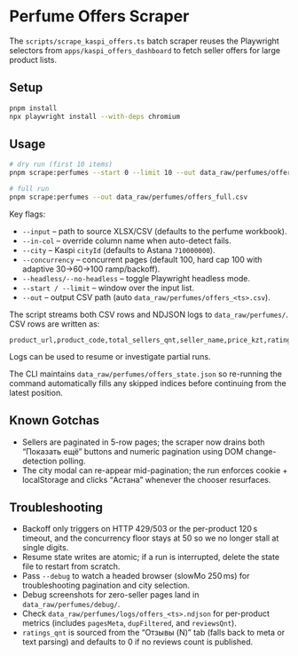 # Perfume Offers Scraper

The `scripts/scrape_kaspi_offers.ts` batch scraper reuses the Playwright selectors from `apps/kaspi_offers_dashboard` to fetch seller offers for large product lists.

## Setup

```bash
pnpm install
npx playwright install --with-deps chromium
```

## Usage

```bash
# dry run (first 10 items)
pnpm scrape:perfumes --start 0 --limit 10 --out data_raw/perfumes/offers_smoke.csv

# full run
pnpm scrape:perfumes --out data_raw/perfumes/offers_full.csv
```

Key flags:

- `--input` – path to source XLSX/CSV (defaults to the perfume workbook).
- `--in-col` – override column name when auto-detect fails.
- `--city` – Kaspi `cityId` (defaults to Astana `710000000`).
- `--concurrency` – concurrent pages (default 100, hard cap 100 with adaptive 30→60→100 ramp/backoff).
- `--headless/--no-headless` – toggle Playwright headless mode.
- `--start / --limit` – window over the input list.
- `--out` – output CSV path (auto `data_raw/perfumes/offers_<ts>.csv`).

The script streams both CSV rows and NDJSON logs to `data_raw/perfumes/`. CSV rows are written as:

```
product_url,product_code,total_sellers_qnt,seller_name,price_kzt,ratings_qnt
```

Logs can be used to resume or investigate partial runs.

The CLI maintains `data_raw/perfumes/offers_state.json` so re-running the command automatically fills any skipped indices before continuing from the latest position.

## Known Gotchas

- Sellers are paginated in 5-row pages; the scraper now drains both “Показать ещё” buttons and numeric pagination using DOM change-detection polling.
- The city modal can re-appear mid-pagination; the run enforces cookie + localStorage and clicks “Астана” whenever the chooser resurfaces.

## Troubleshooting

- Backoff only triggers on HTTP 429/503 or the per-product 120 s timeout, and the concurrency floor stays at 50 so we no longer stall at single digits.
- Resume state writes are atomic; if a run is interrupted, delete the state file to restart from scratch.
- Pass `--debug` to watch a headed browser (slowMo 250 ms) for troubleshooting pagination and city selection.
- Debug screenshots for zero-seller pages land in `data_raw/perfumes/debug/`.
- Check `data_raw/perfumes/logs/offers_<ts>.ndjson` for per-product metrics (includes `pagesMeta`, `dupFiltered`, and `reviewsQnt`).
- `ratings_qnt` is sourced from the “Отзывы (N)” tab (falls back to meta or text parsing) and defaults to 0 if no reviews count is published.
